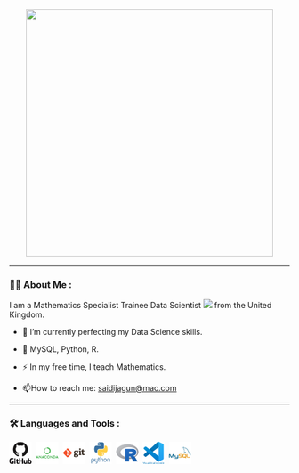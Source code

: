 <div align="center">
  <img src="https://media.giphy.com/media/dWesBcTLavkZuG35MI/giphy.gif" width="444" height="444"/>
</div>

---

### :woman_technologist: About Me :
I am a Mathematics Specialist Trainee Data Scientist <img src="https://media.giphy.com/media/WUlplcMpOCEmTGBtBW/giphy.gif" width="30"> from the United Kingdom.

- :telescope: I’m currently perfecting my Data Science skills.

- :seedling: MySQL, Python, R.

- :zap: In my free time, I teach Mathematics.

- :mailbox:How to reach me: saidijagun@mac.com

---

### :hammer_and_wrench: Languages and Tools :
<div>
  <img src="https://github.com/devicons/devicon/blob/master/icons/github/github-original-wordmark.svg" title="Java" alt="Java" width="40" height="40"/>&nbsp;
  <img src="https://github.com/devicons/devicon/blob/master/icons/anaconda/anaconda-original-wordmark.svg" title="React" alt="React" width="40" height="40"/>&nbsp;
  <img src="https://github.com/devicons/devicon/blob/master/icons/git/git-original-wordmark.svg" title="Spring" alt="Spring" width="40" height="40"/>&nbsp;
  <img src="https://github.com/devicons/devicon/blob/master/icons/python/python-original-wordmark.svg" title="Material UI" alt="Material UI" width="40" height="40"/>&nbsp;
  <img src="https://github.com/devicons/devicon/blob/master/icons/r/r-original.svg" title="Flutter" alt="Flutter" width="40" height="40"/>&nbsp;
  <img src="https://github.com/devicons/devicon/blob/master/icons/vscode/vscode-original-wordmark.svg" title="Redux" alt="Redux " width="40" height="40"/>&nbsp;
  <img src="https://github.com/devicons/devicon/blob/master/icons/mysql/mysql-original-wordmark.svg" title="Redux" alt="Redux " width="40" height="40"/>&nbsp;
</div>
